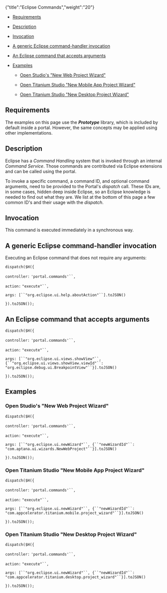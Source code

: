 {"title":"Eclipse Commands","weight":"20"}

* [Requirements](#Requirements)

* [Description](#Description)

* [Invocation](#Invocation)

* [A generic Eclipse command-handler invocation](#AgenericEclipsecommand-handlerinvocation)

* [An Eclipse command that accepts arguments](#AnEclipsecommandthatacceptsarguments)

* [Examples](#Examples)

  * [Open Studio's "New Web Project Wizard"](#OpenStudio's"NewWebProjectWizard")

  * [Open Titanium Studio "New Mobile App Project Wizard"](#OpenTitaniumStudio"NewMobileAppProjectWizard")

  * [Open Titanium Studio "New Desktop Project Wizard"](#OpenTitaniumStudio"NewDesktopProjectWizard")


## Requirements

The examples on this page use the _**Prototype**_ library, which is included by default inside a portal. However, the same concepts may be applied using other implementations.

## Description

Eclipse has a _Command Handling_ system that is invoked through an internal _Command Service_. Those commands are contributed via Eclipse extensions and can be called using the portal.

To invoke a specific command, a command ID, and optional command arguments, need to be provided to the Portal's _dispatch_ call. These IDs are, in some cases, hidden deep inside Eclipse, so an Eclipse knowledge is needed to find out what they are. We list at the bottom of this page a few common ID's and their usage with the _dispatch_.

## Invocation

This command is executed immediately in a synchronous way.

## A generic Eclipse command-handler invocation

Executing an Eclipse command that does not require any arguments:

`dispatch($H({`

`controller:` `'portal.commands'``,`

`action:` `"execute"``,`

`args: [``"org.eclipse.ui.help.aboutAction"``].toJSON()`

`}).toJSON());`

## An Eclipse command that accepts arguments

`dispatch($H({`

`controller:` `'portal.commands'``,`

`action:` `"execute"``,`

`args: [``"org.eclipse.ui.views.showView"``, {``"org.eclipse.ui.views.showView.viewId"``:` `"org.eclipse.debug.ui.BreakpointView"``}].toJSON()`

`}).toJSON());`

## Examples

### Open Studio's "New Web Project Wizard"

`dispatch($H({`

`controller:` `'portal.commands'``,`

`action:` `"execute"``,`

`args: [``"org.eclipse.ui.newWizard"``, {``"newWizardId"``:` `"com.aptana.ui.wizards.NewWebProject"``}].toJSON()`

`}).toJSON());`

### Open Titanium Studio "New Mobile App Project Wizard"

`dispatch($H({`

`controller:` `'portal.commands'``,`

`action:` `"execute"``,`

`args: [``"org.eclipse.ui.newWizard"``, {``"newWizardId"``:` `"com.appcelerator.titanium.mobile.project_wizard"``}].toJSON()`

`}).toJSON());`

### Open Titanium Studio "New Desktop Project Wizard"

`dispatch($H({`

`controller:` `'portal.commands'``,`

`action:` `"execute"``,`

`args: [``"org.eclipse.ui.newWizard"``, {``"newWizardId"``:` `"com.appcelerator.titanium.desktop.project_wizard"``}].toJSON()`

`}).toJSON());`
